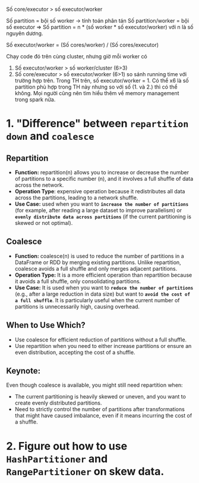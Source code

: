 Số core/executor > số executor/worker
 
Số partition = bội số worker -> tính toán phân tán
Số partition/worker = bội số executor
=> Số partition = n * (số worker * số executor/worker) với n là số nguyên dương.
 
Số executor/worker = (Số cores/worker) / (Số cores/executor)

Chạy code đó trên cùng cluster, nhưng giờ mỗi worker có
1. Số executor/worker > số worker/cluster (6>3)
2. Số core/executor > số executor/worker (6>1)
so sánh running time với trường hợp trên. Trong TH trên, số executor/worker = 1. Có thể x6 là số partition phù hợp trong TH này nhưng so với số (1. và 2.) thì có thể không.
Mọi người cũng nên tìm hiểu thêm về memory management trong spark nữa.
# 1. "Difference" between `repartition down` and `coalesce`
## Repartition
- **Function:** repartition(n) allows you to increase or decrease the number of partitions to a specific number (n), and it involves a full shuffle of data across the network.
- **Operation Type**: expensive operation because it redistributes all data across the partitions, leading to a network shuffle.
- **Use Case:** used when you want to **`increase the number of partitions`** (for example, after reading a large dataset to improve parallelism) or **`evenly distribute data across partitions`** (if the current partitioning is skewed or not optimal).
## Coalesce
- **Function:** coalesce(n) is used to reduce the number of partitions in a DataFrame or RDD by merging existing partitions. Unlike repartition, coalesce avoids a full shuffle and only merges adjacent partitions.
- **Operation Type:** It is a more efficient operation than repartition because it avoids a full shuffle, only consolidating partitions.
- **Use Case:** It is used when you want to **`reduce the number of partitions`** (e.g., after a large reduction in data size) but want to **`avoid the cost of a full shuffle`**. It is particularly useful when the current number of partitions is unnecessarily high, causing overhead.

## When to Use Which?
- Use coalesce for efficient reduction of partitions without a full shuffle.
- Use repartition when you need to either increase partitions or ensure an even distribution, accepting the cost of a shuffle.

## Keynote: 
Even though coalesce is available, you might still need repartition when:
- The current partitioning is heavily skewed or uneven, and you want to create evenly distributed partitions.
- Need to strictly control the number of partitions after transformations that might have caused imbalance, even if it means incurring the cost of a shuffle.

# 2. Figure out how to use `HashPartitioner` and `RangePartitioner` on skew data.






